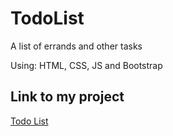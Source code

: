 # TodoList
A list of errands and other tasks

Using: HTML, CSS, JS and Bootstrap

## Link to my project

[Todo List](https://lassrenzo.github.io/TodoList/)

